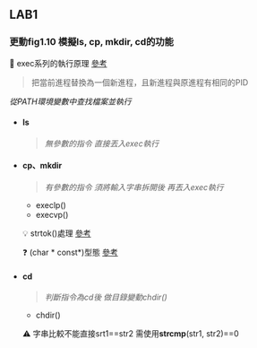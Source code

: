 ## LAB1

### 更動fig1.10 模擬ls, cp, mkdir, cd的功能

📝 exec系列的執行原理 [參考](https://jasonblog.github.io/note/linux_system/linuxxi_tong_bian_cheng_zhi_jin_cheng_ff08_wu_ff09.html)
  
   > 把當前進程替換為一個新進程，且新進程與原進程有相同的PID
   
   _從PATH環境變數中查找檔案並執行_

* #### ls 
  
  > _無參數的指令 直接丟入exec執行_ 
  
  
  
* #### cp、mkdir

  > _有參數的指令 須將輸入字串拆開後 再丟入exec執行_

  - execlp()
  - execvp()
  
  💡 strtok()處理 [參考](https://shengyu7697.github.io/cpp-string-split/)
  
  ❓ (char * const*)型態 [參考](https://reurl.cc/pL51Xb)
  
* #### cd 
  
  > _判斷指令為cd後 做目錄變動chdir()_
  
  - chdir()
  
  ⚠ 字串比較不能直接srt1==str2 需使用**strcmp**(str1, str2)==0

